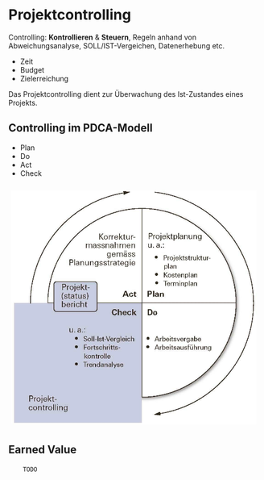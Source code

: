 # Projektcontrolling

Controlling: **Kontrollieren** & **Steuern**, Regeln anhand von Abweichungsanalyse, SOLL/IST-Vergeichen, Datenerhebung etc.

* Zeit
* Budget
* Zielerreichung

Das Projektcontrolling dient zur Überwachung des Ist-Zustandes eines Projekts.

## Controlling im PDCA-Modell

* Plan
* Do
* Act
* Check

![PDCA-Modell](./img/pdca.png)

## Earned Value

        TODO
